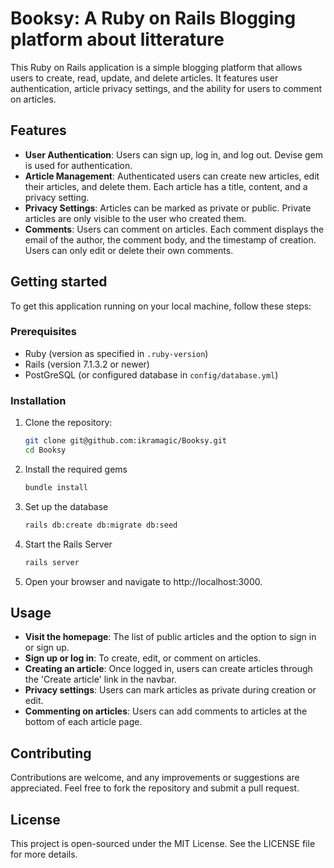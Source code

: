 # Booksy: A Ruby on Rails Blogging platform about litterature

This Ruby on Rails application is a simple blogging platform that allows users to create, read, update, and delete articles. It features user authentication, article privacy settings, and the ability for users to comment on articles.

## Features

- **User Authentication**: Users can sign up, log in, and log out. Devise gem is used for authentication.
- **Article Management**: Authenticated users can create new articles, edit their articles, and delete them. Each article has a title, content, and a privacy setting.
- **Privacy Settings**: Articles can be marked as private or public. Private articles are only visible to the user who created them.
- **Comments**: Users can comment on articles. Each comment displays the email of the author, the comment body, and the timestamp of creation. Users can only edit or delete their own comments.

## Getting started

To get this application running on your local machine, follow these steps:

### Prerequisites

- Ruby (version as specified in `.ruby-version`)
- Rails (version 7.1.3.2 or newer)
- PostGreSQL (or configured database in `config/database.yml`)

### Installation

1. Clone the repository:

   ```sh
   git clone git@github.com:ikramagic/Booksy.git
   cd Booksy
   ```

2. Install the required gems

   ```sh
   bundle install
   ```

3. Set up the database

   ```sh
   rails db:create db:migrate db:seed
   ```

4. Start the Rails Server

   ```sh
   rails server
   ```

5. Open your browser and navigate to http://localhost:3000.

## Usage

- **Visit the homepage**: The list of public articles and the option to sign in or sign up.
- **Sign up or log in**: To create, edit, or comment on articles.
- **Creating an article**: Once logged in, users can create articles through the 'Create article' link in the navbar.
- **Privacy settings**: Users can mark articles as private during creation or edit.
- **Commenting on articles**: Users can add comments to articles at the bottom of each article page.

## Contributing

Contributions are welcome, and any improvements or suggestions are appreciated. Feel free to fork the repository and submit a pull request.

## License

This project is open-sourced under the MIT License. See the LICENSE file for more details.
